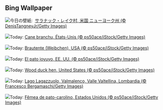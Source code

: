 ## Bing Wallpaper
![](https://www.bing.com/th?id=OHR.SaranacLake_JA-JP8002477019_UHD.jpg&w=1000)今日の壁紙: &nbsp;[サラナック・レイク村, 米国 ニューヨーク州 (© DenisTangneyJr/Getty Images)](https://www.bing.com/th?id=OHR.SaranacLake_JA-JP8002477019_UHD.jpg)
<br><br/>
![](https://www.bing.com/th?id=OHR.WoodDuckHen_FR-FR2128757864_UHD.jpg&w=1000)Today: [Cane branchu, États-Unis (© ps50ace/iStock/Getty Images)](https://www.bing.com/th?id=OHR.WoodDuckHen_FR-FR2128757864_UHD.jpg)
<br><br/>
![](https://www.bing.com/th?id=OHR.WoodDuckHen_DE-DE3532721036_UHD.jpg&w=1000)Today: [Brautente (Weibchen), USA (© ps50ace/iStock/Getty Images)](https://www.bing.com/th?id=OHR.WoodDuckHen_DE-DE3532721036_UHD.jpg)
<br><br/>
![](https://www.bing.com/th?id=OHR.WoodDuckHen_ES-ES1058654365_UHD.jpg&w=1000)Today: [El pato joyuyo, EE. UU. (© ps50ace/iStock/Getty Images)](https://www.bing.com/th?id=OHR.WoodDuckHen_ES-ES1058654365_UHD.jpg)
<br><br/>
![](https://www.bing.com/th?id=OHR.WoodDuckHen_EN-GB5445479640_UHD.jpg&w=1000)Today: [Wood duck hen, United States (© ps50ace/iStock/Getty Images)](https://www.bing.com/th?id=OHR.WoodDuckHen_EN-GB5445479640_UHD.jpg)
<br><br/>
![](https://www.bing.com/th?id=OHR.LagoLagazuolo_IT-IT9428871019_UHD.jpg&w=1000)Today: [Lago Lagazzuolo, Valmalenco, Valle Valtellina, Lombardia (© Francesco Bergamaschi/Getty Images)](https://www.bing.com/th?id=OHR.LagoLagazuolo_IT-IT9428871019_UHD.jpg)
<br><br/>
![](https://www.bing.com/th?id=OHR.WoodDuckHen_PT-BR4872632595_UHD.jpg&w=1000)Today: [Fêmea de pato-carolino, Estados Unidos (© ps50ace/iStock/Getty Images)](https://www.bing.com/th?id=OHR.WoodDuckHen_PT-BR4872632595_UHD.jpg)
<br><br/>
